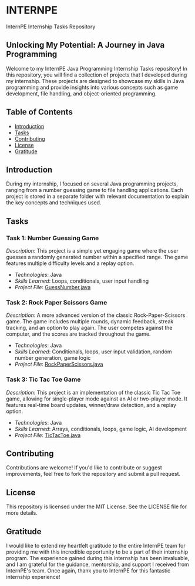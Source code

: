 # INTERNPE  
InternPE Internship Tasks Repository  

## Unlocking My Potential: A Journey in Java Programming  

Welcome to my InternPE Java Programming Internship Tasks repository! In this repository, you will find a collection of projects that I developed during my internship. These projects are designed to showcase my skills in Java programming and provide insights into various concepts such as game development, file handling, and object-oriented programming.  

## Table of Contents  
- [Introduction](#introduction)  
- [Tasks](#tasks)
- [Contributing](#contributing)
- [License](#license)
- [Gratitude](#gratitude)  
  
## Introduction  
During my internship, I focused on several Java programming projects, ranging from a number guessing game to file handling applications. Each project is stored in a separate folder with relevant documentation to explain the key concepts and techniques used.  

## Tasks  

### Task 1: Number Guessing Game  
*Description*: This project is a simple yet engaging game where the user guesses a randomly generated number within a specified range. The game features multiple difficulty levels and a replay option.  

- *Technologies*: Java  
- *Skills Learned*: Loops, conditionals, user input handling  
- *Project File*: [GuessNumber.java](https://github.com/Balavignesh-25/INTERNPE/blob/main/GuessNumber.java)

### Task 2: Rock Paper Scissors Game  
*Description*: A more advanced version of the classic Rock-Paper-Scissors game. The game includes multiple rounds, dynamic feedback, streak tracking, and an option to play again. The user competes against the computer, and the scores are tracked throughout the game.  

- *Technologies*: Java  
- *Skills Learned*: Conditionals, loops, user input validation, random number generation, game logic  
- *Project File*: [RockPaperScissors.java](https://github.com/Balavignesh-25/INTERNPE/blob/main/RockPaperScissors.java)

### Task 3: Tic Tac Toe Game  
*Description*: This project is an implementation of the classic Tic Tac Toe game, allowing for single-player mode against an AI or two-player mode. It features real-time board updates, winner/draw detection, and a replay option.  

- *Technologies*: Java  
- *Skills Learned*: Arrays, conditionals, loops, game logic, AI development  
- *Project File*: [TicTacToe.java](https://github.com/Balavignesh-25/INTERNPE/blob/main/TicTacToe.java)

## Contributing  
Contributions are welcome! If you'd like to contribute or suggest improvements, feel free to fork the repository and submit a pull request.

## License  
This repository is licensed under the MIT License. See the LICENSE file for more details.

## Gratitude  
I would like to extend my heartfelt gratitude to the entire InternPE team for providing me with this incredible opportunity to be a part of their internship program. The experience gained during this internship has been invaluable, and I am grateful for the guidance, mentorship, and support I received from InternPE's team. Once again, thank you to InternPE for this fantastic internship experience!
